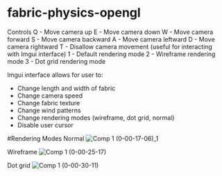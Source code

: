 # fabric-physics-opengl

Controls
Q - Move camera up 
E - Move camera down 
W - Move camera forward
S - Move camera backward
A - Move camera leftward
D - Move camera rightward
T - Disallow camera movement (useful for interacting with Imgui interface)
1 - Default rendering mode
2 - Wireframe rendering mode
3 - Dot grid rendering mode

Imgui interface allows for user to:
  - Change length and width of fabric
  - Change camera speed
  - Change fabric texture
  - Change wind patterns
  - Change rendering modes (wireframe, dot grid, normal)
  - Disable user cursor
  
#Rendering Modes
Normal
![Comp 1 (0-00-17-06)_1](https://user-images.githubusercontent.com/113802864/218384443-82111f6c-8a1a-42f6-88da-f60ecf2bd9f4.png)

Wireframe
![Comp 1 (0-00-25-17)](https://user-images.githubusercontent.com/113802864/218384499-0a6c4c29-7d03-4735-b0fb-69d3b4fe72e6.png)

Dot grid
![Comp 1 (0-00-30-11)](https://user-images.githubusercontent.com/113802864/218384631-07996d07-0adc-4bb4-b38c-81a0e7398588.png)
